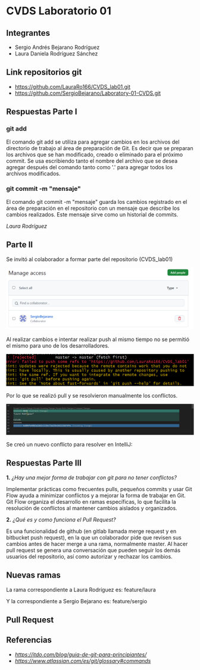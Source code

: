 # CVDS Laboratorio 01

## **Integrantes**

- Sergio Andrés Bejarano Rodríguez
- Laura Daniela Rodríguez Sánchez

## **Link repositorios git**

- https://github.com/LauraRo166/CVDS_lab01.git
- https://github.com/SergioBejarano/Laboratory-01-CVDS.git

## **Respuestas Parte I**

### **git add**

El comando git add se utiliza para agregar cambios en los archivos del directorio de trabajo al área de preparación de Git. Es decir que se preparan los archivos que se han modificado, creado o eliminado para el próximo commit. Se usa escribiendo tanto el nombre del archivo que se desea agregar después del comando tanto como '.' para agregar todos los archivos modificados.

### **git commit -m "mensaje"**

El comando git commit -m "mensaje" guarda los cambios registrado en el área de preparación en el repositorio con un mensaje que describe los cambios realizados. Este mensaje sirve como un historial de commits.

_Laura Rodríguez_

## **Parte II**

Se invitó al colaborador a formar parte del repositorio (CVDS_lab01)

![alt text](image.png)

Al realizar cambios e intentar realizar push al mismo tiempo no se permitió el mismo para uno de los desarrolladores.

![alt text](<Screenshot 2024-08-17 120913.png>)

Por lo que se realizó pull y se resolvieron manualmente los conflictos.

![alt text](image-1.png)

Se creó un nuevo conflicto para resolver en IntelliJ:

## **Respuestas Parte III**

**1.** _¿Hay una mejor forma de trabajar con git para no tener conflictos?_

Implementar prácticas como frecuentes pulls, pequeños commits y usar Git Flow ayuda a minimizar conflictos y a mejorar la forma de trabajar en Git.
Git Flow organiza el desarrollo en ramas específicas, lo que facilita la resolución de conflictos al mantener cambios aislados y organizados.

**2.** _¿Qué es y como funciona el Pull Request?_

Es una funcionalidad de github (en gitlab llamada merge request y en bitbucket push request), en la que un colaborador pide que revisen sus cambios antes de hacer merge a una rama, normalmente master. Al hacer pull request se genera una conversación que pueden seguir los demás usuarios del repositorio, así como autorizar y rechazar los cambios.

## Nuevas ramas

La rama correspondiente a Laura Rodríguez es: feature/laura

Y la correspondiente a Sergio Bejarano es: feature/sergio

## Pull Request

## **Referencias**

- *https://itdo.com/blog/guia-de-git-para-principiantes/*
- *https://www.atlassian.com/es/git/glossary#commands*
